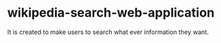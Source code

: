 # wikipedia-search-web-application
It is created to make users to search what ever information they want.
